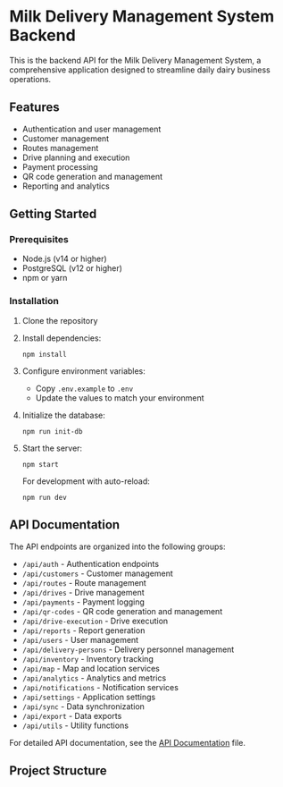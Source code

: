 # Milk Delivery Management System Backend

This is the backend API for the Milk Delivery Management System, a comprehensive application designed to streamline daily dairy business operations.

## Features

- Authentication and user management
- Customer management
- Routes management
- Drive planning and execution
- Payment processing
- QR code generation and management
- Reporting and analytics

## Getting Started

### Prerequisites

- Node.js (v14 or higher)
- PostgreSQL (v12 or higher)
- npm or yarn

### Installation

1. Clone the repository
2. Install dependencies:
   ```
   npm install
   ```
3. Configure environment variables:

   - Copy `.env.example` to `.env`
   - Update the values to match your environment

4. Initialize the database:

   ```
   npm run init-db
   ```

5. Start the server:

   ```
   npm start
   ```

   For development with auto-reload:

   ```
   npm run dev
   ```

## API Documentation

The API endpoints are organized into the following groups:

- `/api/auth` - Authentication endpoints
- `/api/customers` - Customer management
- `/api/routes` - Route management
- `/api/drives` - Drive management
- `/api/payments` - Payment logging
- `/api/qr-codes` - QR code generation and management
- `/api/drive-execution` - Drive execution
- `/api/reports` - Report generation
- `/api/users` - User management
- `/api/delivery-persons` - Delivery personnel management
- `/api/inventory` - Inventory tracking
- `/api/map` - Map and location services
- `/api/analytics` - Analytics and metrics
- `/api/notifications` - Notification services
- `/api/settings` - Application settings
- `/api/sync` - Data synchronization
- `/api/export` - Data exports
- `/api/utils` - Utility functions

For detailed API documentation, see the [API Documentation](Milk%20Apis.md) file.

## Project Structure

